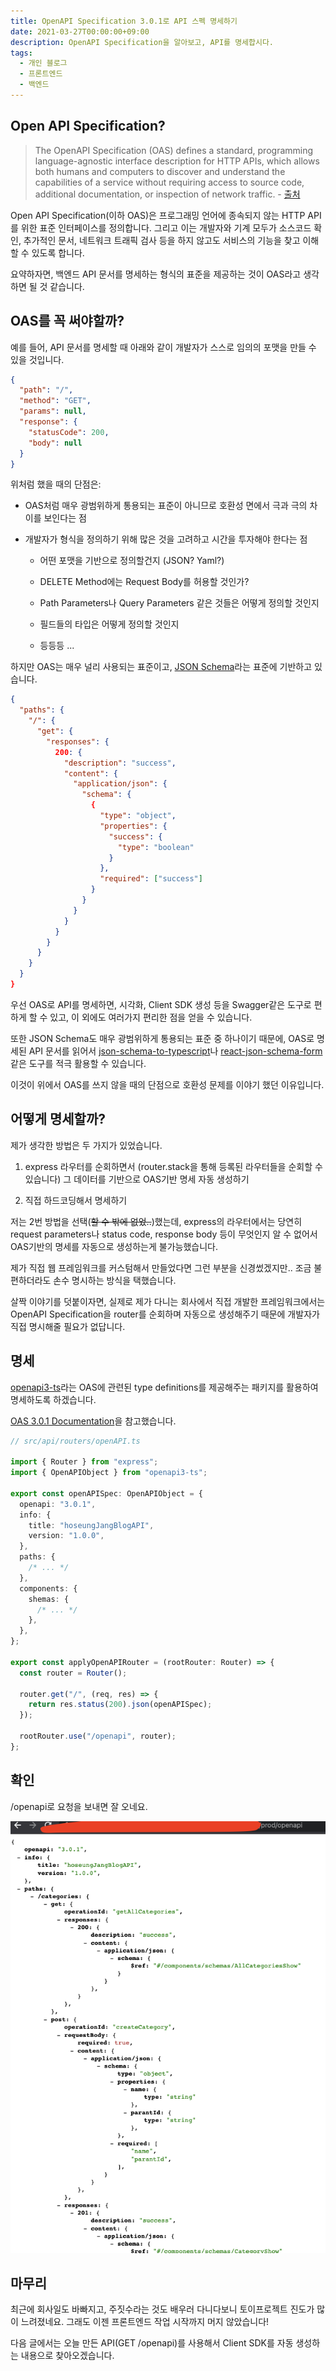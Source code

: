 ```yaml
---
title: OpenAPI Specification 3.0.1로 API 스펙 명세하기
date: 2021-03-27T00:00:00+09:00
description: OpenAPI Specification을 알아보고, API를 명세합시다.
tags:
  - 개인 블로그
  - 프론트엔드
  - 백엔드
---
```


## Open API Specification?

> The OpenAPI Specification (OAS) defines a standard, programming language-agnostic interface description for HTTP APIs, which allows both humans and computers to discover and understand the capabilities of a service without requiring access to source code, additional documentation, or inspection of network traffic. - [출처](https://github.com/OAI/OpenAPI-Specification#the-openapi-specification)

Open API Specification(이하 OAS)은 프로그래밍 언어에 종속되지 않는 HTTP API를 위한 표준 인터페이스를 정의합니다. 그리고 이는 개발자와 기계 모두가 소스코드 확인, 추가적인 문서, 네트워크 트래픽 검사 등을 하지 않고도 서비스의 기능을 찾고 이해할 수 있도록 합니다.

요약하자면, 백엔드 API 문서를 명세하는 형식의 표준을 제공하는 것이 OAS라고 생각하면 될 것 같습니다.

## OAS를 꼭 써야할까?

예를 들어, API 문서를 명세할 때 아래와 같이 개발자가 스스로 임의의 포맷을 만들 수 있을 것입니다.

```json
{
  "path": "/",
  "method": "GET",
  "params": null,
  "response": {
    "statusCode": 200,
    "body": null
  }
}
```

위처럼 했을 때의 단점은:

- OAS처럼 매우 광범위하게 통용되는 표준이 아니므로 호환성 면에서 극과 극의 차이를 보인다는 점

- 개발자가 형식을 정의하기 위해 많은 것을 고려하고 시간을 투자해야 한다는 점

  - 어떤 포맷을 기반으로 정의할건지 (JSON? Yaml?)

  - DELETE Method에는 Request Body를 허용할 것인가?

  - Path Parameters나 Query Parameters 같은 것들은 어떻게 정의할 것인지

  - 필드들의 타입은 어떻게 정의할 것인지

  - 등등등 ...

하지만 OAS는 매우 널리 사용되는 표준이고, [JSON Schema](https://json-schema.org/)라는 표준에 기반하고 있습니다.

```json
{
  "paths": {
    "/": {
      "get": {
        "responses": {
          200: {
            "description": "success",
            "content": {
              "application/json": {
                "schema": {
                  {
                    "type": "object",
                    "properties": {
                      "success": {
                        "type": "boolean"
                      }
                    },
                    "required": ["success"]
                  }
                }
              }
            }
          }
        }
      }
    }
  }
}
```

우선 OAS로 API를 명세하면, 시각화, Client SDK 생성 등을 Swagger같은 도구로 편하게 할 수 있고, 이 외에도 여러가지 편리한 점을 얻을 수 있습니다.

또한 JSON Schema도 매우 광범위하게 통용되는 표준 중 하나이기 때문에, OAS로 명세된 API 문서를 읽어서 [json-schema-to-typescript](https://www.npmjs.com/package/json-schema-to-typescript)나 [react-json-schema-form](https://www.npmjs.com/package/react-jsonschema-form)같은 도구를 적극 활용할 수 있습니다.

이것이 위에서 OAS를 쓰지 않을 때의 단점으로 호환성 문제를 이야기 했던 이유입니다.

## 어떻게 명세할까?

제가 생각한 방법은 두 가지가 있었습니다.

1. express 라우터를 순회하면서 (router.stack을 통해 등록된 라우터들을 순회할 수 있습니다) 그 데이터를 기반으로 OAS기반 명세 자동 생성하기

2. 직접 하드코딩해서 명세하기

저는 2번 방법을 선택(~~할 수 밖에 없었..~~)했는데, express의 라우터에서는 당연히 request parameters나 status code, response body 등이 무엇인지 알 수 없어서 OAS기반의 명세를 자동으로 생성하는게 불가능했습니다.

제가 직접 웹 프레임워크를 커스텀해서 만들었다면 그런 부분을 신경썼겠지만.. 조금 불편하더라도 손수 명시하는 방식을 택했습니다.

살짝 이야기를 덧붙이자면, 실제로 제가 다니는 회사에서 직접 개발한 프레임워크에서는 OpenAPI Specification을 router를 순회하며 자동으로 생성해주기 때문에 개발자가 직접 명시해줄 필요가 없답니다.

## 명세

[openapi3-ts](https://www.npmjs.com/package/openapi3-ts)라는 OAS에 관련된 type definitions를 제공해주는 패키지를 활용하여 명세하도록 하겠습니다.

[OAS 3.0.1 Documentation](https://github.com/OAI/OpenAPI-Specification/blob/master/versions/3.0.1.md)을 참고했습니다.

```typescript
// src/api/routers/openAPI.ts

import { Router } from "express";
import { OpenAPIObject } from "openapi3-ts";

export const openAPISpec: OpenAPIObject = {
  openapi: "3.0.1",
  info: {
    title: "hoseungJangBlogAPI",
    version: "1.0.0",
  },
  paths: {
    /* ... */
  },
  components: {
    shemas: {
      /* ... */
    },
  },
};

export const applyOpenAPIRouter = (rootRouter: Router) => {
  const router = Router();

  router.get("/", (req, res) => {
    return res.status(200).json(openAPISpec);
  });

  rootRouter.use("/openapi", router);
};
```

## 확인

/openapi로 요청을 보내면 잘 오네요.

![](./result.png)

## 마무리

최근에 회사일도 바빠지고, 주짓수라는 것도 배우러 다니다보니 토이프로젝트 진도가 많이 느려졌네요. 그래도 이젠 프론트엔드 작업 시작까지 머지 않았습니다!

다음 글에서는 오늘 만든 API(GET /openapi)를 사용해서 Client SDK를 자동 생성하는 내용으로 찾아오겠습니다.
